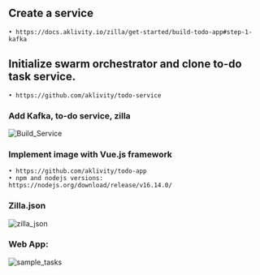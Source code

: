 ## Create a service 

	• https://docs.aklivity.io/zilla/get-started/build-todo-app#step-1-kafka



## Initialize swarm orchestrator and clone to-do task service.

	• https://github.com/aklivity/todo-service



### Add Kafka, to-do service, zilla

![Build_Service](https://user-images.githubusercontent.com/54422342/182031677-4e40594c-386e-4e29-9b6c-0fa12e400b7f.jpg)



### Implement image with Vue.js framework

	• https://github.com/aklivity/todo-app
	• npm and nodejs versions: https://nodejs.org/download/release/v16.14.0/
	


### Zilla.json  

![zilla_json](https://user-images.githubusercontent.com/54422342/182031692-b55e7934-286e-4b32-aee8-99fd0781903d.jpg)



### Web App:

![sample_tasks](https://user-images.githubusercontent.com/54422342/182011051-c3137a39-6b4b-4229-ba73-e09a065e9d3e.jpg)

